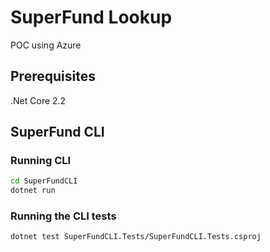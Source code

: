 # SuperFund Lookup

POC using Azure

## Prerequisites

.Net Core 2.2

## SuperFund CLI

### Running CLI

```sh
cd SuperFundCLI
dotnet run
```

### Running the CLI tests

```sh
dotnet test SuperFundCLI.Tests/SuperFundCLI.Tests.csproj
```